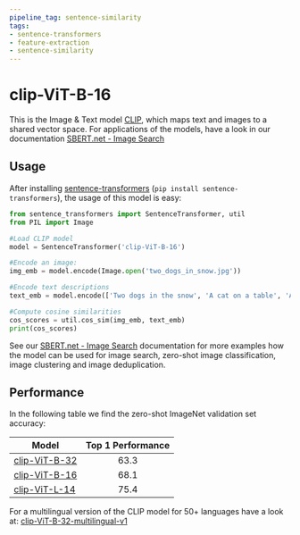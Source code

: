 ```yaml
---
pipeline_tag: sentence-similarity
tags:
- sentence-transformers
- feature-extraction
- sentence-similarity
---
```


# clip-ViT-B-16

This is the Image & Text model [CLIP](https://arxiv.org/abs/2103.00020), which maps text and images to a shared vector space. For applications of the models, have a look in our documentation [SBERT.net - Image Search](https://www.sbert.net/examples/applications/image-search/README.html)

## Usage

After installing [sentence-transformers](https://sbert.net) (`pip install sentence-transformers`), the usage of this model is easy:

  
```python
from sentence_transformers import SentenceTransformer, util
from PIL import Image

#Load CLIP model
model = SentenceTransformer('clip-ViT-B-16')

#Encode an image:
img_emb = model.encode(Image.open('two_dogs_in_snow.jpg'))

#Encode text descriptions
text_emb = model.encode(['Two dogs in the snow', 'A cat on a table', 'A picture of London at night'])

#Compute cosine similarities 
cos_scores = util.cos_sim(img_emb, text_emb)
print(cos_scores)
```

See our [SBERT.net - Image Search](https://www.sbert.net/examples/applications/image-search/README.html) documentation for more examples how the model can be used for image search, zero-shot image classification, image clustering and image deduplication.

## Performance

In the following table we find the zero-shot ImageNet validation set accuracy:

| Model | Top 1 Performance |
| --- | :---: |
| [clip-ViT-B-32](https://huggingface.co/sentence-transformers/clip-ViT-B-32) | 63.3 |
| [clip-ViT-B-16](https://huggingface.co/sentence-transformers/clip-ViT-B-16) | 68.1 |
| [clip-ViT-L-14](https://huggingface.co/sentence-transformers/clip-ViT-L-14) | 75.4 |

For a multilingual version of the CLIP model for 50+ languages have a look at: [clip-ViT-B-32-multilingual-v1](https://huggingface.co/sentence-transformers/clip-ViT-B-32-multilingual-v1)
